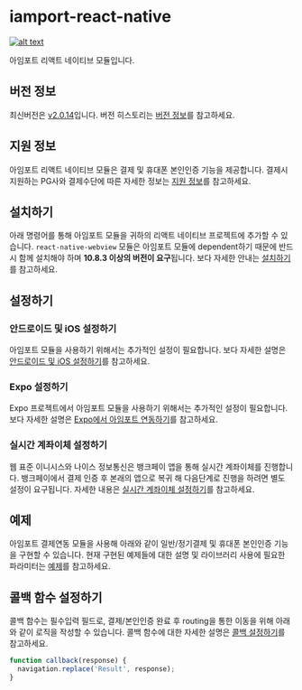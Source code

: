 # iamport-react-native
[![alt text](https://img.shields.io/npm/v/iamport-react-native)](https://www.npmjs.com/package/iamport-react-native)

아임포트 리액트 네이티브 모듈입니다.

## 버전 정보
최신버전은 [v2.0.14](https://github.com/iamport/iamport-react-native/tree/main)입니다.
버전 히스토리는 [버전 정보](./manuals/VERSION.md)를 참고하세요.

## 지원 정보
아임포트 리액트 네이티브 모듈은 결제 및 휴대폰 본인인증 기능을 제공합니다.
결제시 지원하는 PG사와 결제수단에 따른 자세한 정보는 [지원 정보](./manuals/SUPPORT.md)를 참고하세요.

## 설치하기
아래 명령어를 통해 아임포트 모듈을 귀하의 리액트 네이티브 프로젝트에 추가할 수 있습니다.
`react-native-webview` 모듈은 아임포트 모듈에 dependent하기 때문에 반드시 함께 설치해야 하며 **10.8.3 이상의 버전이 요구**됩니다.
보다 자세한 안내는 [설치하기](./manuals/INSTALL.md)를 참고하세요.

## 설정하기
### 안드로이드 및 iOS 설정하기
아임포트 모듈을 사용하기 위해서는 추가적인 설정이 필요합니다.
보다 자세한 설명은 [안드로이드 및 iOS 설정하기](./manuals/SETTING.md)를 참고하세요.

### Expo 설정하기
Expo 프로젝트에서 아임포트 모듈을 사용하기 위해서는 추가적인 설정이 필요합니다.
보다 자세한 설명은 [Expo에서 아임포트 연동하기](./manuals/EXPO.md)를 참고하세요.

### 실시간 계좌이체 설정하기
웹 표준 이니시스와 나이스 정보통신은 뱅크페이 앱을 통해 실시간 계좌이체를 진행합니다.
뱅크페이에서 결제 인증 후 본래의 앱으로 복귀 해 다음단계로 진행을 하려면 별도 설정이 요구됩니다.
자세한 내용은 [실시간 계좌이체 설정하기](./manuals/TRANS.md)를 참고하세요.

## 예제
아임포트 결제연동 모듈을 사용해 아래와 같이 일반/정기결제 및 휴대폰 본인인증 기능을 구현할 수 있습니다.
현재 구현된 예제들에 대한 설명 및 라이브러리 사용에 필요한 파라미터는 [예제](./manuals/EXAMPLE.md)를 참고하세요.

## 콜백 함수 설정하기
콜백 함수는 필수입력 필드로, 결제/본인인증 완료 후 routing을 통한 이동을 위해 아래와 같이 로직을 작성할 수 있습니다.
콜백 함수에 대한 자세한 설명은 [콜백 설정하기](./manuals/CALLBACK.md)를 참고하세요.
```js
function callback(response) {
  navigation.replace('Result', response);
}
```
